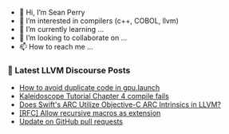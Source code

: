 - 👋 Hi, I’m Sean Perry
- 👀 I’m interested in compilers (c++, COBOL, llvm)
- 🌱 I’m currently learning ...
- 💞️ I’m looking to collaborate on ...
- 📫 How to reach me ...

<!---
s66perry/s66perry is a ✨ special ✨ repository because its `README.md` (this file) appears on your GitHub profile.
You can click the Preview link to take a look at your changes.
--->
### 📕 Latest LLVM Discourse Posts

<!-- DISCOURSE-LLVM:START -->
- [How to avoid duplicate code in gpu.launch](https://discourse.llvm.org/t/how-to-avoid-duplicate-code-in-gpu-launch/73503#post_2)
- [Kaleidoscope Tutorial Chapter 4 compile fails](https://discourse.llvm.org/t/kaleidoscope-tutorial-chapter-4-compile-fails/73514#post_1)
- [Does Swift&#39;s ARC Utilize Objective-C ARC Intrinsics in LLVM?](https://discourse.llvm.org/t/does-swifts-arc-utilize-objective-c-arc-intrinsics-in-llvm/73509#post_1)
- [[RFC] Allow recursive macros as extension](https://discourse.llvm.org/t/rfc-allow-recursive-macros-as-extension/73401#post_11)
- [Update on GitHub pull requests](https://discourse.llvm.org/t/update-on-github-pull-requests/71540?page=7#post_135)
<!-- DISCOURSE-LLVM:END -->

